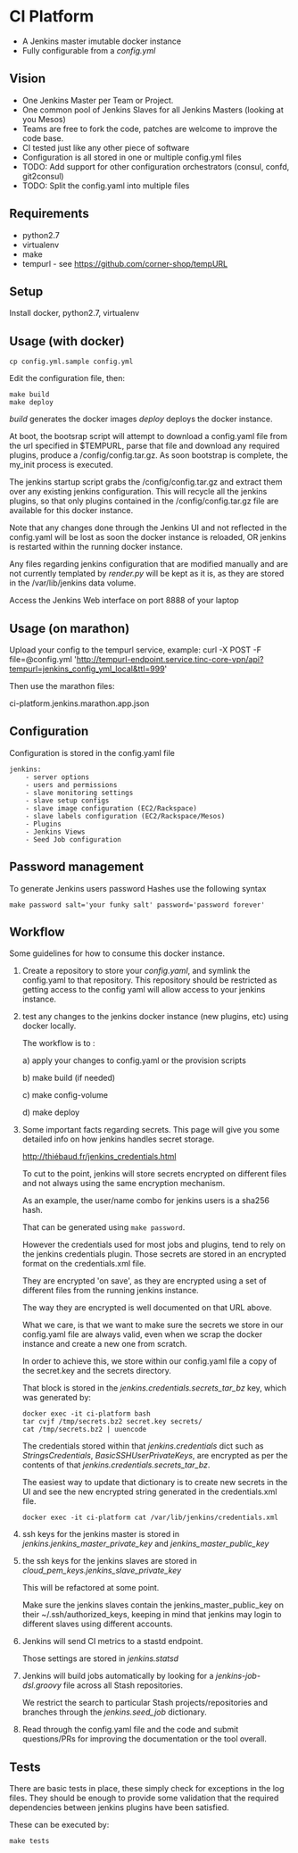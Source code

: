 CI Platform
===========


* A Jenkins master imutable docker instance
* Fully configurable from a *config.yml*

## Vision

* One Jenkins Master per Team or Project.
* One common pool of Jenkins Slaves for all Jenkins Masters (looking at you Mesos)
* Teams are free to fork the code, patches are welcome to improve the code base.
* CI tested just like any other piece of software
* Configuration is all stored in one or multiple config.yml files
* TODO: Add support for other configuration orchestrators (consul, confd, git2consul)
* TODO: Split the config.yaml into multiple files


## Requirements

* python2.7
* virtualenv
* make
* tempurl - see https://github.com/corner-shop/tempURL


## Setup

Install docker, python2.7, virtualenv


## Usage (with docker)


    cp config.yml.sample config.yml

Edit the configuration file, then:

    make build 
    make deploy


*build* generates the docker images
*deploy* deploys the docker instance.


At boot, the bootsrap script will attempt to download a config.yaml file from
the url specified in $TEMPURL, parse that file and download any required
plugins, produce a /config/config.tar.gz.
As soon bootstrap is complete, the my_init process is executed.

The jenkins startup script grabs the /config/config.tar.gz and extract them
over any existing jenkins configuration. This will recycle all the jenkins
plugins, so that only plugins contained in the /config/config.tar.gz file are
available for this docker instance.

Note that any changes done through the Jenkins UI and not reflected in the
config.yaml will be lost as soon the docker instance is reloaded, OR jenkins is
restarted within the running docker instance.

Any files regarding jenkins configuration that are modified manually and are
not currently templated by *render.py* will be kept as it is, as they are
stored in the /var/lib/jenkins data volume.

Access the Jenkins Web interface on port 8888 of your laptop

## Usage (on marathon)

Upload your config to the tempurl service, example:
curl -X POST -F file=@config.yml 'http://tempurl-endpoint.service.tinc-core-vpn/api?tempurl=jenkins_config_yml_local&ttl=999' 

Then use the marathon files:

ci-platform.jenkins.marathon.app.json


## Configuration

Configuration is stored in the config.yaml file

    jenkins:
        - server options
        - users and permissions
        - slave monitoring settings
        - slave setup configs
        - slave image configuration (EC2/Rackspace)
        - slave labels configuration (EC2/Rackspace/Mesos)
        - Plugins
        - Jenkins Views
        - Seed Job configuration


## Password management

To generate Jenkins users password Hashes use the following syntax

    make password salt='your funky salt' password='password forever'

## Workflow

Some guidelines for how to consume this docker instance.

1) Create a repository to store your *config.yaml*, and symlink the config.yaml to that repository.
   This repository should be restricted as getting access to the config yaml will allow access to your jenkins instance.

2) test any changes to the jenkins docker instance (new plugins, etc) using docker locally.

   The workflow is to :

     a) apply your changes to config.yaml or the provision scripts

     b) make build (if needed)

     c) make config-volume

     d) make deploy



 3) Some important facts regarding secrets.
    This page will give you some detailed info on how jenkins handles secret storage.

    http://thiébaud.fr/jenkins_credentials.html

    To cut to the point, jenkins will store secrets encrypted on different files and not always using the same encryption mechanism.

    As an example, the user/name combo for jenkins users is a sha256 hash.

    That can be generated using ```make password```.

    However the credentials used for most jobs and plugins, tend to rely on the jenkins credentials plugin.
    Those secrets are stored in an encrypted format on the credentials.xml file.

    They are encrypted 'on save', as they are encrypted using a set of different files from the running jenkins instance.

    The way they are encrypted is well documented on that URL above.

    What we care, is that we want to make sure the secrets we store in our config.yaml file are always valid, even when we scrap the docker instance and create a new one from scratch.

    In order to achieve this, we store within our config.yaml file a copy of the secret.key and the secrets directory.

    That block is stored in the *jenkins.credentials.secrets_tar_bz* key, which was generated by:

    ```
    docker exec -it ci-platform bash
    tar cvjf /tmp/secrets.bz2 secret.key secrets/
    cat /tmp/secrets.bz2 | uuencode
    ```

    The credentials stored within that *jenkins.credentials* dict such as *StringsCredentials*, *BasicSSHUserPrivateKeys*, are encrypted as per the contents of that *jenkins.credentials.secrets_tar_bz*.

    The easiest way to update that dictionary is to create new secrets in the UI and see the new encrypted string generated in the credentials.xml file.
    ```
    docker exec -it ci-platform cat /var/lib/jenkins/credentials.xml
    ```

  4) ssh keys for the jenkins master is stored in *jenkins.jenkins_master_private_key* and *jenkins_master_public_key*

  5) the ssh keys for the jenkins slaves are stored in *cloud_pem_keys.jenkins_slave_private_key*

     This will be refactored at some point.

     Make sure the jenkins slaves contain the jenkins_master_public_key on their ~/.ssh/authorized_keys, keeping in mind that jenkins may login to different slaves using different accounts.

 6) Jenkins will send CI metrics to a stastd endpoint.

    Those settings are stored in *jenkins.statsd*

 7)  Jenkins will build jobs automatically by looking for a *jenkins-job-dsl.groovy* file across all Stash repositories.

     We restrict the search to particular Stash projects/repositories and branches through the *jenkins.seed_job* dictionary.

 8) Read through the config.yaml file and the code and submit questions/PRs for improving the documentation or the tool overall.


## Tests

There are basic tests in place, these simply check for exceptions in the log files.
They should be enough to provide some validation that the required dependencies between jenkins plugins have been satisfied.

These can be executed by:

    make tests
